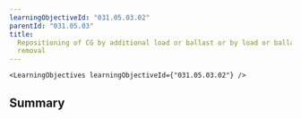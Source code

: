 ```yaml
---
learningObjectiveId: "031.05.03.02"
parentId: "031.05.03"
title:
  Repositioning of CG by additional load or ballast or by load or ballast
  removal
---
```


```tsx eval
<LearningObjectives learningObjectiveId={"031.05.03.02"} />
```

## Summary
